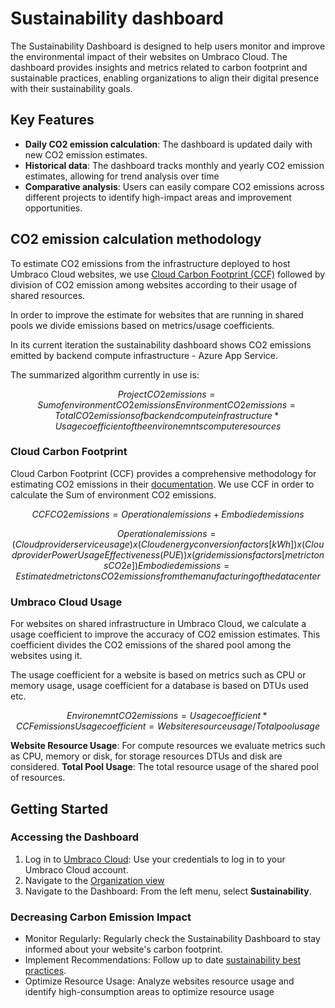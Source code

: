 # Sustainability dashboard

The Sustainability Dashboard is designed to help users monitor and improve the environmental impact of their websites on Umbraco Cloud. The dashboard provides insights and metrics related to carbon footprint and sustainable practices, enabling organizations to align their digital presence with their sustainability goals.

## Key Features

- **Daily CO2 emission calculation**: The dashboard is updated daily with new CO2 emission estimates.
- **Historical data**: The dashboard tracks monthly and yearly CO2 emission estimates, allowing for trend analysis over time
- **Comparative analysis**: Users can easily compare CO2 emissions across different projects to identify high-impact areas and improvement opportunities.

## CO2 emission calculation methodology

To estimate CO2 emissions from the infrastructure deployed to host Umbraco Cloud websites, we use [Cloud Carbon Footprint (CCF)](https://www.cloudcarbonfootprint.org/) followed by division of CO2 emission among websites according to their usage of shared resources.

In order to improve the estimate for websites that are running in shared pools we divide emissions based on metrics/usage coefficients.

In its current iteration the sustainability dashboard shows CO2 emissions emitted by backend compute infrastructure - Azure App Service.

The summarized algorithm currently in use is:

```math
Project CO2 emissions = Sum of environment CO2 emissions
Environment CO2 emissions = Total CO2 emissions of backend compute infrastructure * Usage coefficient of the environemnts compute resources
```

### Cloud Carbon Footprint

Cloud Carbon Footprint (CCF) provides a comprehensive methodology for estimating CO2 emissions in their [documentation](https://www.cloudcarbonfootprint.org/docs/methodology/). We use CCF in order to calculate the Sum of environment CO2 emissions. 

```math
CCF CO2 emissions = Operational emissions + Embodied emissions
```

```math
Operational emissions = (Cloud provider service usage) x (Cloud energy conversion factors [kWh]) x (Cloud provider Power Usage Effectiveness (PUE)) x (grid emissions factors [metric tons CO2e])
Embodied emissions = Estimated metric tons CO2 emissions from the manufacturing of the datacenter
```

### Umbraco Cloud Usage

For websites on shared infrastructure in Umbraco Cloud, we calculate a usage coefficient to improve the accuracy of CO2 emission estimates. This coefficient divides the CO2 emissions of the shared pool among the websites using it.

The usage coefficient for a website is based on metrics such as CPU or memory usage, usage coefficient for a database is based on DTUs used etc.

```math
Environemnt CO2 emissions = Usage coefficient * CCF emissions
Usage coefficient =  Website resource usage / Total pool usage
```

**Website Resource Usage**: For compute resources we evaluate metrics such as CPU, memory or disk, for storage resources DTUs and disk are considered.
**Total Pool Usage**: The total resource usage of the shared pool of resources.

## Getting Started

### Accessing the Dashboard

1. Log in to [Umbraco Cloud](https://s1.umbraco.io/): Use your credentials to log in to your Umbraco Cloud account.
2. Navigate to the [Organization view](https://s1.umbraco.io/organization)
3. Navigate to the Dashboard: From the left menu, select **Sustainability**.

### Decreasing Carbon Emission Impact

* Monitor Regularly: Regularly check the Sustainability Dashboard to stay informed about your website's carbon footprint.
* Implement Recommendations: Follow up to date [sustainability best practices](https://docs.umbraco.com/sustainability-best-practices).
* Optimize Resource Usage: Analyze websites resource usage and identify high-consumption areas to optimize resource usage
